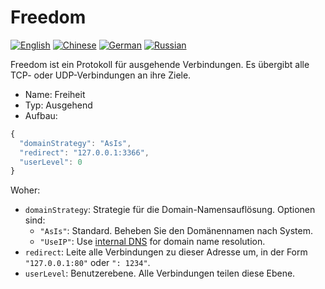 # Freedom

[![English](../../resources/english.svg)](https://www.v2ray.com/en/configuration/protocols/freedom.html) [![Chinese](../../resources/chinese.svg)](https://www.v2ray.com/chapter_02/protocols/freedom.html) [![German](../../resources/german.svg)](https://www.v2ray.com/de/configuration/protocols/freedom.html) [![Russian](../../resources/russian.svg)](https://www.v2ray.com/ru/configuration/protocols/freedom.html)

Freedom ist ein Protokoll für ausgehende Verbindungen. Es übergibt alle TCP- oder UDP-Verbindungen an ihre Ziele.

* Name: Freiheit
* Typ: Ausgehend
* Aufbau:

```javascript
{
  "domainStrategy": "AsIs",
  "redirect": "127.0.0.1:3366",
  "userLevel": 0
}
```

Woher:

* `domainStrategy`: Strategie für die Domain-Namensauflösung. Optionen sind: 
  * `"AsIs"`: Standard. Beheben Sie den Domänennamen nach System.
  * `"UseIP"`: Use [internal DNS](../dns.md) for domain name resolution.
* `redirect`: Leite alle Verbindungen zu dieser Adresse um, in der Form `"127.0.0.1:80"` oder `": 1234"`.
* `userLevel`: Benutzerebene. Alle Verbindungen teilen diese Ebene.
